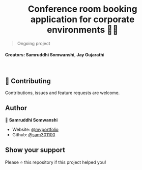 <h1 align="center"> Conference room booking application for corporate environments 🏢🏬 </h1>

> Ongoing project

#### Creators: Samruddhi Somwanshi, Jay Gujarathi

<br>

## 🤝 Contributing

Contributions, issues and feature requests are welcome.<br />

## Author

👤 **Samruddhi Somwanshi**

- Website: [@myportfolio](https://sam301100.github.io/my-portfolio/)
- Github: [@sam301100](https://github.com/sam301100)

## Show your support

Please ⭐️ this repository if this project helped you!

